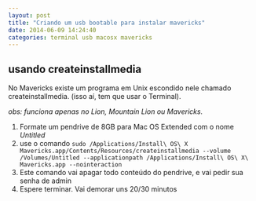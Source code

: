 ```yaml
---
layout: post
title: "Criando um usb bootable para instalar mavericks"
date: 2014-06-09 14:24:40
categories: terminal usb macosx mavericks
---
```


## usando createinstallmedia

No Mavericks existe um programa em Unix escondido nele chamado createinstallmedia. (isso aí, tem que usar o Terminal).

*obs: funciona apenas no Lion, Mountain Lion ou Mavericks.*

1. Formate um pendrive de 8GB para Mac OS Extended com o nome *Untitled*
2. use o comando `sudo /Applications/Install\ OS\ X Mavericks.app/Contents/Resources/createinstallmedia --volume /Volumes/Untitled --applicationpath /Applications/Install\ OS\ X\ Mavericks.app --nointeraction`
3. Este comando vai apagar todo conteúdo do pendrive, e vai pedir sua senha de admin
4. Espere terminar. Vai demorar uns 20/30 minutos